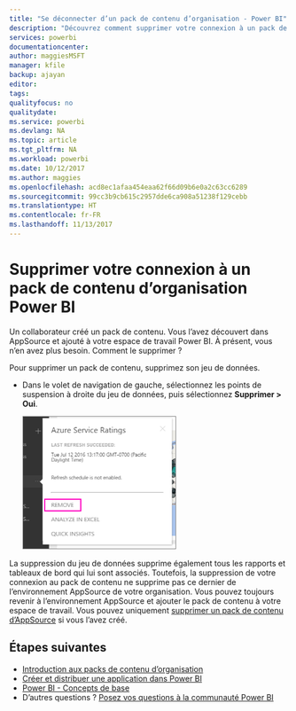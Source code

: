 ```yaml
---
title: "Se déconnecter d’un pack de contenu d’organisation - Power BI"
description: "Découvrez comment supprimer votre connexion à un pack de contenu d’organisation en supprimant le jeu de données associé dans Power BI."
services: powerbi
documentationcenter: 
author: maggiesMSFT
manager: kfile
backup: ajayan
editor: 
tags: 
qualityfocus: no
qualitydate: 
ms.service: powerbi
ms.devlang: NA
ms.topic: article
ms.tgt_pltfrm: NA
ms.workload: powerbi
ms.date: 10/12/2017
ms.author: maggies
ms.openlocfilehash: acd8ec1afaa454eaa62f66d09b6e0a2c63cc6289
ms.sourcegitcommit: 99cc3b9cb615c2957dde6ca908a51238f129cebb
ms.translationtype: HT
ms.contentlocale: fr-FR
ms.lasthandoff: 11/13/2017
---
```

# <a name="remove-your-connection-to-a-power-bi-organizational-content-pack"></a>Supprimer votre connexion à un pack de contenu d’organisation Power BI
Un collaborateur créé un pack de contenu. Vous l’avez découvert dans AppSource et ajouté à votre espace de travail Power BI. À présent, vous n’en avez plus besoin.  Comment le supprimer ?

Pour supprimer un pack de contenu, supprimez son jeu de données.  

* Dans le volet de navigation de gauche, sélectionnez les points de suspension à droite du jeu de données, puis sélectionnez **Supprimer \> Oui**.  
  
  ![Supprimer le pack de contenu](media/service-organizational-content-pack-disconnect/power-bi-remove-organizational-content-pack-dataset.png)

La suppression du jeu de données supprime également tous les rapports et tableaux de bord qui lui sont associés. Toutefois, la suppression de votre connexion au pack de contenu ne supprime pas ce dernier de l’environnement AppSource de votre organisation.  Vous pouvez toujours revenir à l’environnement AppSource et ajouter le pack de contenu à votre espace de travail. Vous pouvez uniquement [supprimer un pack de contenu d’AppSource](service-organizational-content-pack-manage-update-delete.md) si vous l’avez créé.

## <a name="next-steps"></a>Étapes suivantes
* [Introduction aux packs de contenu d’organisation](service-organizational-content-pack-introduction.md) 
* [Créer et distribuer une application dans Power BI](service-create-distribute-apps.md) 
* [Power BI - Concepts de base](service-basic-concepts.md)  
* D’autres questions ? [Posez vos questions à la communauté Power BI](http://community.powerbi.com/)

